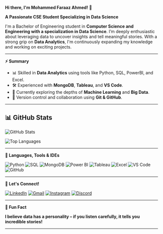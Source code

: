 **Hi there, I'm Mohammed Faraaz Ahmed!** 👋

**A Passionate CSE Student Specializing in Data Science**

I'm a Bachelor of Engineering student in **Computer Science and Engineering with a specialization in Data Science**. I’m deeply enthusiastic about leveraging data to uncover insights and tell meaningful stories. With a strong grip on **Data Analytics**, I'm continuously expanding my knowledge and working on exciting projects.

---

**⚡ Summary**

- 📊 Skilled in **Data Analytics** using tools like Python, SQL, PowerBI, and Excel.
- 🛠️ Experienced with **MongoDB**, **Tableau**, and **VS Code**.
- 🌱 Currently exploring the depths of **Machine Learning** and **Big Data**.
- 🔄 Version control and collaboration using **Git & GitHub**.

---

## 📊 GitHub Stats

![GitHub Stats](https://github-readme-streak-stats.herokuapp.com/?user=Md-Faraaz-Ahmed&theme=default)

![Top Languages](https://github-readme-stats.vercel.app/api/top-langs/?username=Md-Faraaz-Ahmed&layout=compact&theme=default)

---

**🧰 Languages, Tools & IDEs**

![Python](https://img.shields.io/badge/Python-3776AB?style=for-the-badge&logo=python&logoColor=white)
![SQL](https://img.shields.io/badge/SQL-336791?style=for-the-badge&logo=postgresql&logoColor=white)
![MongoDB](https://img.shields.io/badge/MongoDB-47A248?style=for-the-badge&logo=mongodb&logoColor=white)
![Power BI](https://img.shields.io/badge/PowerBI-F2C811?style=for-the-badge&logo=powerbi&logoColor=black)
![Tableau](https://img.shields.io/badge/Tableau-E97627?style=for-the-badge&logo=tableau&logoColor=white)
![Excel](https://img.shields.io/badge/Excel-217346?style=for-the-badge&logo=microsoft-excel&logoColor=white)
![VS Code](https://img.shields.io/badge/VSCode-007ACC?style=for-the-badge&logo=visual-studio-code&logoColor=white)
![GitHub](https://img.shields.io/badge/GitHub-181717?style=for-the-badge&logo=github&logoColor=white)

---

**🤝 Let's Connect!**

[![LinkedIn](https://img.shields.io/badge/LinkedIn-blue?style=for-the-badge&logo=linkedin&logoColor=white)](https://www.linkedin.com/in/mohammed-faraaz-ahmed-69739b258)
[![Gmail](https://img.shields.io/badge/Gmail-D14836?style=for-the-badge&logo=gmail&logoColor=white)](mailto:m.faraaz.ahmed01@gmail.com)
[![Instagram](https://img.shields.io/badge/Instagram-E4405F?style=for-the-badge&logo=instagram&logoColor=white)](https://www.instagram.com/faraaz._.ahmed)
[![Discord](https://img.shields.io/badge/Discord-5865F2?style=for-the-badge&logo=discord&logoColor=white)](https://discord.gg/md_faraaz_ahmed)

---

**🎉 Fun Fact**

**I believe data has a personality – if you listen carefully, it tells you incredible stories!**

---
